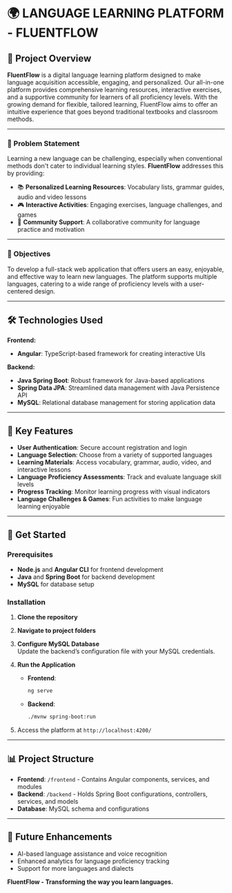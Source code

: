 

# 🌍 LANGUAGE LEARNING PLATFORM - FLUENTFLOW


## 🚀 Project Overview

**FluentFlow** is a digital language learning platform designed to make language acquisition accessible, engaging, and personalized. Our all-in-one platform provides comprehensive learning resources, interactive exercises, and a supportive community for learners of all proficiency levels. With the growing demand for flexible, tailored learning, FluentFlow aims to offer an intuitive experience that goes beyond traditional textbooks and classroom methods.

---

### 📜 Problem Statement

Learning a new language can be challenging, especially when conventional methods don't cater to individual learning styles. **FluentFlow** addresses this by providing:

- 📚 **Personalized Learning Resources**: Vocabulary lists, grammar guides, audio and video lessons
- 🎮 **Interactive Activities**: Engaging exercises, language challenges, and games
- 🤝 **Community Support**: A collaborative community for language practice and motivation

---

### 🎯 Objectives

To develop a full-stack web application that offers users an easy, enjoyable, and effective way to learn new languages. The platform supports multiple languages, catering to a wide range of proficiency levels with a user-centered design.

---

## 🛠️ Technologies Used

**Frontend:**
- **Angular**: TypeScript-based framework for creating interactive UIs

**Backend:**
- **Java Spring Boot**: Robust framework for Java-based applications
- **Spring Data JPA**: Streamlined data management with Java Persistence API
- **MySQL**: Relational database management for storing application data

---

## 🔑 Key Features

- **User Authentication**: Secure account registration and login
- **Language Selection**: Choose from a variety of supported languages
- **Learning Materials**: Access vocabulary, grammar, audio, video, and interactive lessons
- **Language Proficiency Assessments**: Track and evaluate language skill levels
- **Progress Tracking**: Monitor learning progress with visual indicators
- **Language Challenges & Games**: Fun activities to make language learning enjoyable

---

## 🎉 Get Started

### Prerequisites
- **Node.js** and **Angular CLI** for frontend development
- **Java** and **Spring Boot** for backend development
- **MySQL** for database setup

### Installation
1. **Clone the repository**

2. **Navigate to project folders**  


3. **Configure MySQL Database**  
   Update the backend’s configuration file with your MySQL credentials.

4. **Run the Application**
   - **Frontend**: 
     ```bash
     ng serve
     ```
   - **Backend**: 
     ```bash
     ./mvnw spring-boot:run
     ```
5. Access the platform at `http://localhost:4200/`

---

## 📊 Project Structure

- **Frontend**: `/frontend` - Contains Angular components, services, and modules
- **Backend**: `/backend` - Holds Spring Boot configurations, controllers, services, and models
- **Database**: MySQL schema and configurations

---

## 🌟 Future Enhancements

- AI-based language assistance and voice recognition
- Enhanced analytics for language proficiency tracking
- Support for more languages and dialects

 

**FluentFlow - Transforming the way you learn languages.**

